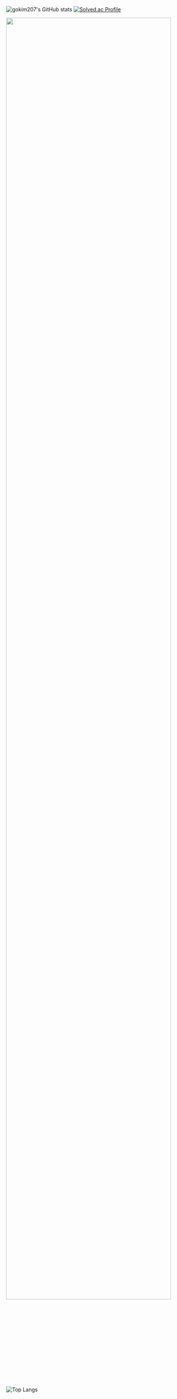 ##

![gokim207's GitHub stats](https://github-readme-stats.vercel.app/api?username=gokim207&show_icons=true&theme=radical)
[![Solved.ac Profile](http://mazassumnida.wtf/api/v2/generate_badge?boj=dgsw1306)](https://solved.ac/dgsw1306/)

<a href="[https://github.com/gokim207/github-readme-activity-graph](https://github.com/gokim207/gokim207)">
    <img src="https://github-readme-activity-graph.vercel.app/graph?username=gokim207&theme=react-dark&bg_color=20232a&hide_border=true&line=58A6FF&color=58A6FF" width=94%/>
</a>

![Top Langs](https://github-readme-stats.vercel.app/api/top-langs/?username=gokim207&layout=compact)
